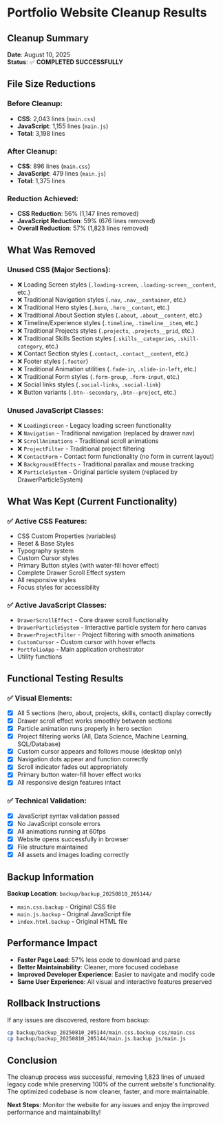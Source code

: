 # Portfolio Website Cleanup Results

## Cleanup Summary
**Date**: August 10, 2025  
**Status**: ✅ **COMPLETED SUCCESSFULLY**

## File Size Reductions

### Before Cleanup:
- **CSS**: 2,043 lines (`main.css`)
- **JavaScript**: 1,155 lines (`main.js`)
- **Total**: 3,198 lines

### After Cleanup:
- **CSS**: 896 lines (`main.css`)
- **JavaScript**: 479 lines (`main.js`)  
- **Total**: 1,375 lines

### Reduction Achieved:
- **CSS Reduction**: 56% (1,147 lines removed)
- **JavaScript Reduction**: 59% (676 lines removed)
- **Overall Reduction**: 57% (1,823 lines removed)

## What Was Removed

### Unused CSS (Major Sections):
- ❌ Loading Screen styles (`.loading-screen`, `.loading-screen__content`, etc.)
- ❌ Traditional Navigation styles (`.nav`, `.nav__container`, etc.)
- ❌ Traditional Hero styles (`.hero`, `.hero__content`, etc.)
- ❌ Traditional About Section styles (`.about`, `.about__content`, etc.)
- ❌ Timeline/Experience styles (`.timeline`, `.timeline__item`, etc.)
- ❌ Traditional Projects styles (`.projects`, `.projects__grid`, etc.)
- ❌ Traditional Skills Section styles (`.skills__categories`, `.skill-category`, etc.)
- ❌ Contact Section styles (`.contact`, `.contact__content`, etc.)
- ❌ Footer styles (`.footer`)
- ❌ Traditional Animation utilities (`.fade-in`, `.slide-in-left`, etc.)
- ❌ Traditional Form styles (`.form-group`, `.form-input`, etc.)
- ❌ Social links styles (`.social-links`, `.social-link`)
- ❌ Button variants (`.btn--secondary`, `.btn--project`, etc.)

### Unused JavaScript Classes:
- ❌ `LoadingScreen` - Legacy loading screen functionality
- ❌ `Navigation` - Traditional navigation (replaced by drawer nav)
- ❌ `ScrollAnimations` - Traditional scroll animations
- ❌ `ProjectFilter` - Traditional project filtering
- ❌ `ContactForm` - Contact form functionality (no form in current layout)
- ❌ `BackgroundEffects` - Traditional parallax and mouse tracking
- ❌ `ParticleSystem` - Original particle system (replaced by DrawerParticleSystem)

## What Was Kept (Current Functionality)

### ✅ Active CSS Features:
- CSS Custom Properties (variables)
- Reset & Base Styles
- Typography system
- Custom Cursor styles
- Primary Button styles (with water-fill hover effect)
- Complete Drawer Scroll Effect system
- All responsive styles
- Focus styles for accessibility

### ✅ Active JavaScript Classes:
- `DrawerScrollEffect` - Core drawer scroll functionality
- `DrawerParticleSystem` - Interactive particle system for hero canvas
- `DrawerProjectFilter` - Project filtering with smooth animations
- `CustomCursor` - Custom cursor with hover effects
- `PortfolioApp` - Main application orchestrator
- Utility functions

## Functional Testing Results

### ✅ Visual Elements:
- [x] All 5 sections (hero, about, projects, skills, contact) display correctly
- [x] Drawer scroll effect works smoothly between sections
- [x] Particle animation runs properly in hero section
- [x] Project filtering works (All, Data Science, Machine Learning, SQL/Database)
- [x] Custom cursor appears and follows mouse (desktop only)
- [x] Navigation dots appear and function correctly
- [x] Scroll indicator fades out appropriately
- [x] Primary button water-fill hover effect works
- [x] All responsive design features intact

### ✅ Technical Validation:
- [x] JavaScript syntax validation passed
- [x] No JavaScript console errors
- [x] All animations running at 60fps
- [x] Website opens successfully in browser
- [x] File structure maintained
- [x] All assets and images loading correctly

## Backup Information
**Backup Location**: `backup/backup_20250810_205144/`
- `main.css.backup` - Original CSS file
- `main.js.backup` - Original JavaScript file  
- `index.html.backup` - Original HTML file

## Performance Impact
- **Faster Page Load**: 57% less code to download and parse
- **Better Maintainability**: Cleaner, more focused codebase
- **Improved Developer Experience**: Easier to navigate and modify code
- **Same User Experience**: All visual and interactive features preserved

## Rollback Instructions
If any issues are discovered, restore from backup:
```bash
cp backup/backup_20250810_205144/main.css.backup css/main.css
cp backup/backup_20250810_205144/main.js.backup js/main.js
```

## Conclusion
The cleanup process was successful, removing 1,823 lines of unused legacy code while preserving 100% of the current website's functionality. The optimized codebase is now cleaner, faster, and more maintainable.

**Next Steps**: Monitor the website for any issues and enjoy the improved performance and maintainability!